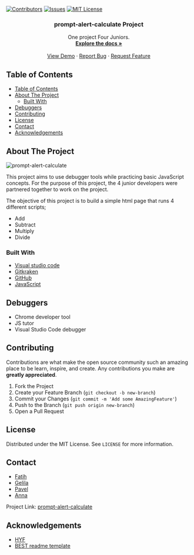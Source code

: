 [![Contributors][contributors-shield]][contributors-url]
[![Issues][issues-shield]][issues-url]
[![MIT License][license-shield]][license-url]

  <h3 align="center">prompt-alert-calculate Project</h3>

  <p align="center">
    One project Four Juniors.
    <br />
    <a href="https://github.com/gelilaa/prompt-alert-calculate"><strong>Explore the docs »</strong></a>
    <br />
    <br />
    <a href="https://gelilaa.github.io/prompt-alert-calculate/index.html">View Demo</a>
    ·
    <a href="https://github.com/gelilaa/prompt-alert-calculate/issues">Report Bug</a>
    ·
    <a href="https://github.com/gelilaa/prompt-alert-calculate/issues">Request Feature</a>
  </p>
</p>

<!-- TABLE OF CONTENTS -->

## Table of Contents

- [Table of Contents](#table-of-contents)
- [About The Project](#about-the-project)
  - [Built With](#built-with)
- [Debuggers](#debuggers)
- [Contributing](#contributing)
- [License](#license)
- [Contact](#contact)
- [Acknowledgements](#acknowledgements)

<!-- ABOUT THE PROJECT -->

## About The Project

![prompt-alert-calculate](https://user-images.githubusercontent.com/45841105/85798357-9e016100-b73d-11ea-8066-ceb1a2617337.png)

This project aims to use debugger tools while practicing basic JavaScript concepts. For the purpose of this project, the 4 junior developers were partnered together to work on  the project.

The objective of this project is to build a simple html page that runs 4 different scripts;

- Add
- Subtract
- Multiply
- Divide


### Built With

- [Visual studio code](https://code.visualstudio.com/)
- [Gitkraken](https://www.gitkraken.com)
- [GitHub](https://github.com)
- [JavaScript](https://www.javascript.com/)

## Debuggers

- Chrome developer tool
- JS tutor
- Visual Studio Code debugger

<!-- CONTRIBUTING -->

## Contributing

Contributions are what make the open source community such an amazing place to be learn, inspire, and create. Any contributions you make are **greatly appreciated**.

1. Fork the Project
2. Create your Feature Branch (`git checkout -b new-branch`)
3. Commit your Changes (`git commit -m 'Add some AmazingFeature'`)
4. Push to the Branch (`git push origin new-branch`)
5. Open a Pull Request

<!-- LICENSE -->

## License

Distributed under the MIT License. See `LICENSE` for more information.

<!-- CONTACT -->

## Contact

- [Fatih](https://github.com/fmkarakus)
- [Gelila](https://github.com/gelilaa)
- [Pavel](https://github.com/pavelbidenko2018)
- [Anna](https://github.com/LujiAnna)


Project Link: [prompt-alert-calculate](https://github.com/gelilaa/prompt-alert-calculate)

<!-- ACKNOWLEDGEMENTS -->

## Acknowledgements

- [HYF](https://hackyourfuture.be/)
- [BEST readme template](https://github.com/othneildrew/Best-README-Template/blob/master/README.md)

<!-- MARKDOWN LINKS & IMAGES -->
<!-- https://www.markdownguide.org/basic-syntax/#reference-style-links -->

[contributors-shield]: https://img.shields.io/github/contributors/gelilaa/prompt-alert-calculate.svg?style=flat-square
[contributors-url]: https://github.com/gelilaa/prompt-alert-calculate/graphs/contributors
[forks-shield]: https://img.shields.io/github/forks/gelilaa/prompt-alert-calculate.svg?style=flat-square
[forks-url]: https://github.com/gelilaa/prompt-alert-calculate/network/members
[issues-shield]: https://img.shields.io/github/issues/gelilaa/prompt-alert-calculate.svg?style=flat-square
[issues-url]: https://github.com/gelilaa/prompt-alert-calculate/issues
[license-shield]: https://img.shields.io/github/license/gelilaa/prompt-alert-calculate.svg?style=flat-square
[license-url]: https://github.com/gelilaa/prompt-alert-calculate/blob/master/LICENSE